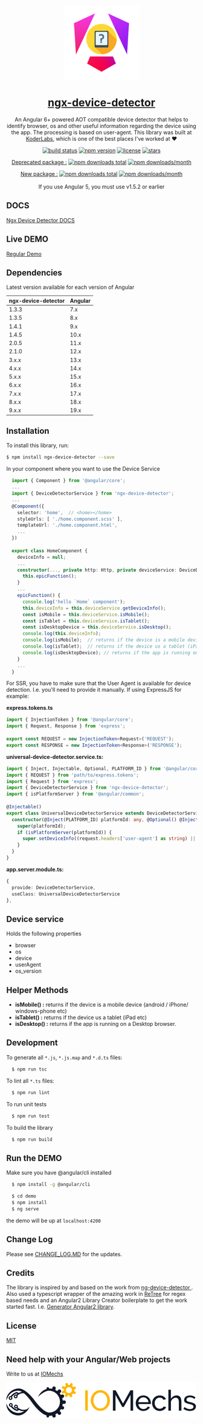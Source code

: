 <p align="center">
  <img src="https://raw.githubusercontent.com/AhsanAyaz/ngx-device-detector/master/assets/logo.svg" width="200">
</p>


<a href="https://ahsanayaz.github.io/ngx-device-detector">
  <h1 align="center">ngx-device-detector</h1>
</a>

<p align="center">
An Angular 6+ powered AOT compatible device detector that helps to identify browser, os and other useful information regarding the device using the app. The processing is based on user-agent. This library was built at <a href="https://github.com/KoderLabs">KoderLabs</a>, which is one of the best places I've worked at ❤️
</p>

<p align="center">
<a href="https://github.com/AhsanAyaz/ngx-device-detector/actions"><img src="https://github.com/ahsanayaz/ngx-device-detector/actions/workflows/main.yml/badge.svg" alt="build status" ></a>
<a href="https://www.npmjs.com/package/ngx-device-detector"><img src="https://img.shields.io/npm/v/ngx-device-detector.svg" alt="npm version" ></a>
<a href="https://www.npmjs.com/package/ngx-device-detector"><img src="https://img.shields.io/github/license/ahsanayaz/ngx-device-detector?style=flat" alt="license" ></a>
<a href="https://www.npmjs.com/package/ngx-device-detector"><img src="https://badgen.net/github/stars/AhsanAyaz/ngx-device-detector" alt="stars" ></a>

</p>
<p align="center">
  <a href="https://www.npmjs.com/package/ng2-device-detector">Deprecated package :</a>
  <a href="https://www.npmjs.com/package/ng2-device-detector"><img src="https://img.shields.io/npm/dt/ng2-device-detector.svg?style=flat-square" alt="npm downloads total" ></a>
  <a href="https://www.npmjs.com/package/ng2-device-detector"><img src="https://img.shields.io/npm/dm/ng2-device-detector.svg" alt="npm downloads/month" ></a>
</p>
<p align="center">
  <a href="https://www.npmjs.com/package/ngx-device-detector">New package :</a>
  <a href="https://www.npmjs.com/package/ngx-device-detector"><img src="https://img.shields.io/npm/dt/ngx-device-detector.svg?style=flat-square" alt="npm downloads total" ></a>
  <a href="https://www.npmjs.com/package/ngx-device-detector"><img src="https://img.shields.io/npm/dm/ngx-device-detector.svg" alt="npm downloads/month" ></a><br><br>
If you use Angular 5, you must use v1.5.2 or earlier
</p>

## DOCS

[Ngx Device Detector DOCS](https://ahsanayaz.github.io/ngx-device-detector)

## Live DEMO

[Regular Demo](https://ahsanayaz.github.io/ngx-device-detector/demo)

<!-- [SSR Demo](https://ngx-device-detector-ssr.herokuapp.com/) -->

## Dependencies

Latest version available for each version of Angular

| ngx-device-detector | Angular |
|---------------------|---------|
| 1.3.3               | 7.x     |
| 1.3.5               | 8.x     |
| 1.4.1               | 9.x     |
| 1.4.5               | 10.x    |
| 2.0.5               | 11.x    |
| 2.1.0               | 12.x    |
| 3.x.x               | 13.x    |
| 4.x.x               | 14.x    |
| 5.x.x               | 15.x    |
| 6.x.x               | 16.x    |
| 7.x.x               | 17.x    |
| 8.x.x               | 18.x    |
| 9.x.x               | 19.x    |

## Installation

To install this library, run:

```bash
$ npm install ngx-device-detector --save
```

In your component where you want to use the Device Service

```typescript
  import { Component } from '@angular/core';
  ...
  import { DeviceDetectorService } from 'ngx-device-detector';
  ...
  @Component({
    selector: 'home',  // <home></home>
    styleUrls: [ './home.component.scss' ],
    templateUrl: './home.component.html',
    ...
  })

  export class HomeComponent {
    deviceInfo = null;
    ...
    constructor(..., private http: Http, private deviceService: DeviceDetectorService) {
      this.epicFunction();
    }
    ...
    epicFunction() {
      console.log('hello `Home` component');
      this.deviceInfo = this.deviceService.getDeviceInfo();
      const isMobile = this.deviceService.isMobile();
      const isTablet = this.deviceService.isTablet();
      const isDesktopDevice = this.deviceService.isDesktop();
      console.log(this.deviceInfo);
      console.log(isMobile);  // returns if the device is a mobile device (android / iPhone / windows-phone etc)
      console.log(isTablet);  // returns if the device us a tablet (iPad etc)
      console.log(isDesktopDevice); // returns if the app is running on a Desktop browser.
    }
    ...
  }

```

For SSR, you have to make sure that the User Agent is available for device detection. I.e. you'll need to provide it manually. If using ExpressJS for example:

**express.tokens.ts**

```typescript
import { InjectionToken } from '@angular/core';
import { Request, Response } from 'express';

export const REQUEST = new InjectionToken<Request>('REQUEST');
export const RESPONSE = new InjectionToken<Response>('RESPONSE');
```

**universal-device-detector.service.ts:**

```typescript
import { Inject, Injectable, Optional, PLATFORM_ID } from '@angular/core';
import { REQUEST } from 'path/to/express.tokens';
import { Request } from 'express';
import { DeviceDetectorService } from 'ngx-device-detector';
import { isPlatformServer } from '@angular/common';

@Injectable()
export class UniversalDeviceDetectorService extends DeviceDetectorService {
  constructor(@Inject(PLATFORM_ID) platformId: any, @Optional() @Inject(REQUEST) request: Request) {
    super(platformId);
    if (isPlatformServer(platformId)) {
      super.setDeviceInfo((request.headers['user-agent'] as string) || '');
    }
  }
}
```

**app.server.module.ts:**

```typescript
{
  provide: DeviceDetectorService,
  useClass: UniversalDeviceDetectorService
},
```

## Device service

Holds the following properties

- browser
- os
- device
- userAgent
- os_version

## Helper Methods

- **isMobile() :** returns if the device is a mobile device (android / iPhone/ windows-phone etc)
- **isTablet() :** returns if the device us a tablet (iPad etc)
- **isDesktop() :** returns if the app is running on a Desktop browser.

## Development

To generate all `*.js`, `*.js.map` and `*.d.ts` files:

```bash
  $ npm run tsc
```

To lint all `*.ts` files:

```bash
  $ npm run lint
```

To run unit tests

```bash
  $ npm run test
```

To build the library

```bash
  $ npm run build
```

## Run the DEMO

Make sure you have @angular/cli installed

```bash
  $ npm install -g @angular/cli
```

```bash
  $ cd demo
  $ npm install
  $ ng serve
```

the demo will be up at `localhost:4200`

## Change Log

Please see [CHANGE_LOG.MD](CHANGE_LOG.MD) for the updates.

## Credits

The library is inspired by and based on the work from [ng-device-detector ](https://github.com/srfrnk/ng-device-detector). Also used a typescript wrapper of the amazing work in [ReTree](https://github.com/srfrnk/re-tree) for regex based needs and an Angular2 Library Creator boilerplate to get the work started fast. I.e. [Generator Angular2 library](https://github.com/jvandemo/generator-angular2-library).

## License

[MIT](https://github.com/AhsanAyaz/ngx-device-detector/blob/master/LICENSE)

## Need help with your Angular/Web projects
Write to us at [IOMechs](info@iomechs.com)

<img class="iomechs-logo-dark" src="assets/iomechs-logo-dark.svg">
<img class="iomechs-logo" src="assets/iomechs-logo.svg">

<style>

  @media (prefers-color-scheme: light) {
    .iomechs-logo-dark {
      display: block;
    }
    .iomechs-logo {
      display: none;
    }
  }
  @media (prefers-color-scheme: dark) {
    .iomechs-logo-dark {
      display: none;
    }
    .iomechs-logo {
      display: block;
    }
  }
</style>
